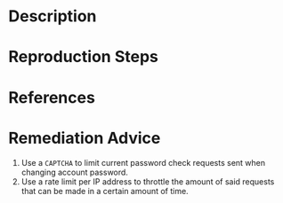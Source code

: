 # Description


# Reproduction Steps


# References


# Remediation Advice

1. Use a `CAPTCHA` to limit current password check requests sent when changing account password.
2. Use a rate limit per IP address to throttle the amount of said requests that can be made in a certain amount of time.